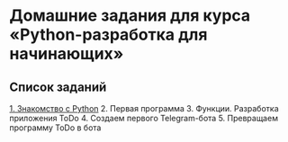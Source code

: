 # Домашние задания для курса «Python-разработка для начинающих»

## Список заданий
[1. Знакомство с Python](homeworks/1.md)
2. Первая программа
3. Функции. Разработка приложения ToDo
4. Создаем первого Telegram-бота
5. Превращаем программу ToDo в бота
